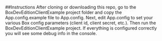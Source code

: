 ##Instructions
After cloning or downloading this repo, go to the BoxDevEditionClientExample project folder and copy the App.config.example file to App.config.  Next, edit App.config to set your various Box config parameters (client id, client secret, etc.).  Then run the BoxDevEditionClientExample project.  If everything is configured correctly you will see some debug info in the console.
